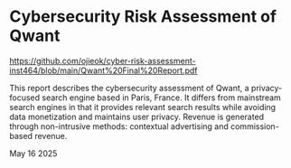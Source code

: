 # Cybersecurity Risk Assessment of Qwant
https://github.com/ojieok/cyber-risk-assessment-inst464/blob/main/Qwant%20Final%20Report.pdf


This report describes the cybersecurity assessment of Qwant, a privacy-focused search engine based in Paris, France. It differs from mainstream search engines in that it provides relevant search results while avoiding data monetization and maintains user privacy. Revenue is generated through non-intrusive methods: contextual advertising and commission-based revenue.

May 16 2025
